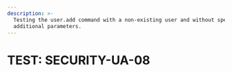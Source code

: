 ```yaml
---
description: >-
  Testing the user.add command with a non-existing user and without specifying
  additional parameters.
---
```


# TEST: SECURITY-UA-08

